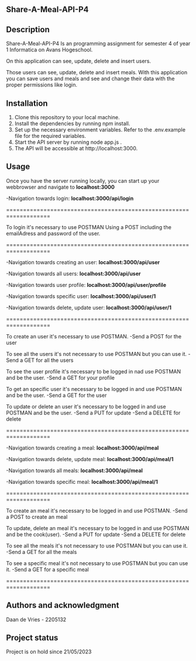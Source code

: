 ## Share-A-Meal-API-P4



## Description

Share-A-Meal-API-P4
Is an programming assignment for semester 4 of year 1 Informatica on Avans Hogeschool.

On this application can see, update, delete and insert users.

Those users can see, update, delete and insert meals.
With this application you can save users and meals and see and change their data with the proper permissions like login.


## Installation

1. Clone this repository to your local machine.
2. Install the dependencies by running npm install.
3. Set up the necessary environment variables. Refer to the .env.example file for the required variables.
4. Start the API server by running node app.js .
5. The API will be accessible at http://localhost:3000.

## Usage

Once you have the server running locally, you can start up your webbrowser and navigate to **localhost:3000**

-Navigation towards login: **localhost:3000/api/login**

===================================================================

To login it's necessary to use POSTMAN Using a POST including the emailAdress and password of the user.

===================================================================

-Navigation towards creating an user: **localhost:3000/api/user**

-Navigation towards all users: **localhost:3000/api/user**

-Navigation towards user profile: **localhost:3000/api/user/profile**

-Navigation towards specific user: **localhost:3000/api/user/1**

-Navigation towards delete, update user: **localhost:3000/api/user/1**

===================================================================

To create an user it's necessary to use POSTMAN.
-Send a POST for the user

To see all the users it's not necessary to use POSTMAN but you can use it.
-Send a GET for all the users

To see the user profile it's necessary to be logged in nad use POSTMAN and be the user.
-Send a GET for your profile

To get an specific user it's necessary to be logged in and use POSTMAN and be the user.
-Send a GET for the user

To update or delete an user it's necessary to be logged in and use POSTMAN and be the user.
-Send a PUT for update
-Send a DELETE for delete

===================================================================

-Navigation towards creating a meal: **localhost:3000/api/meal**

-Navigation towards delete, update meal: **localhost:3000/api/meal/1**

-Navigation towards all meals: **localhost:3000/api/meal**

-Navigation towards specific meal: **localhost:3000/api/meal/1**

===================================================================

To create an meal it's necessary to be logged in and use POSTMAN.
-Send a POST to create an meal

To update, delete an meal it's necessary to be logged in and use POSTMAN and be the cook(user).
-Send a PUT for update
-Send a DELETE for delete

To see all the meals it's not necessary to use POSTMAN but you can use it.
-Send a GET for all the meals

To see a specific meal it's not necessary to use POSTMAN but you can use it.
-Send a GET for a specific meal

===================================================================

## Authors and acknowledgment

Daan de Vries - 2205132


## Project status

Project is on hold since 21/05/2023